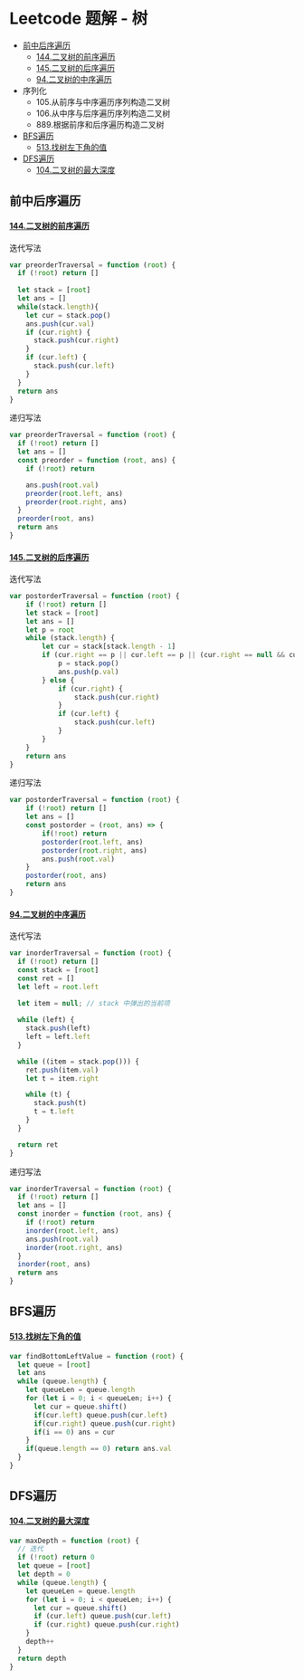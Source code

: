 ﻿# Leetcode 题解 - 树
 - [前中后序遍历](https://github.com/limingzhu0916/leetcode-JavaScript/blob/main/notes/Leetcode-%E6%A0%91.md#前中后序遍历)
	 - [144.二叉树的前序遍历](https://github.com/limingzhu0916/leetcode-JavaScript/blob/main/notes/Leetcode-%E6%A0%91.md#144二叉树的前序遍历)
	 - [145.二叉树的后序遍历](https://github.com/limingzhu0916/leetcode-JavaScript/blob/main/notes/Leetcode-%E6%A0%91.md#145二叉树的后序遍历)
	 - [94.二叉树的中序遍历](https://github.com/limingzhu0916/leetcode-JavaScript/blob/main/notes/Leetcode-%E6%A0%91.md#94二叉树的中序遍历)
- 序列化
	- 105.从前序与中序遍历序列构造二叉树
	- 106.从中序与后序遍历序列构造二叉树
	- 889.根据前序和后序遍历构造二叉树
- [BFS遍历](https://github.com/limingzhu0916/leetcode-JavaScript/blob/main/notes/Leetcode-%E6%A0%91.md#BFS遍历)
	- [513.找树左下角的值](https://github.com/limingzhu0916/leetcode-JavaScript/blob/main/notes/Leetcode-%E6%A0%91.md#513找树左下角的值)
- [DFS遍历](https://github.com/limingzhu0916/leetcode-JavaScript/blob/main/notes/Leetcode-%E6%A0%91.md#DFS遍历)
	- [104.二叉树的最大深度](https://github.com/limingzhu0916/leetcode-JavaScript/blob/main/notes/Leetcode-%E6%A0%91.md#104二叉树的最大深度)

## 前中后序遍历

#### [144.二叉树的前序遍历](https://leetcode-cn.com/problems/binary-tree-preorder-traversal/)
迭代写法
```javascript
var preorderTraversal = function (root) {
  if (!root) return []
  
  let stack = [root]
  let ans = []
  while(stack.length){
    let cur = stack.pop()
    ans.push(cur.val)
    if (cur.right) {
      stack.push(cur.right)
    }
    if (cur.left) {
      stack.push(cur.left)
    }
  }
  return ans
}
```
递归写法
```javascript
var preorderTraversal = function (root) {
  if (!root) return []
  let ans = []
  const preorder = function (root, ans) {
    if (!root) return

    ans.push(root.val)
    preorder(root.left, ans)
    preorder(root.right, ans)
  }
  preorder(root, ans)
  return ans
}
```
#### [145.二叉树的后序遍历](https://leetcode-cn.com/problems/binary-tree-postorder-traversal/)
迭代写法
```javascript
var postorderTraversal = function (root) {
    if (!root) return []
    let stack = [root]
    let ans = []
    let p = root
    while (stack.length) {
        let cur = stack[stack.length - 1]
        if (cur.right == p || cur.left == p || (cur.right == null && cur.left == null)) {
            p = stack.pop()
            ans.push(p.val)
        } else {
            if (cur.right) {
                stack.push(cur.right)
            }
            if (cur.left) {
                stack.push(cur.left)
            }
        }
    }
    return ans
}
```
递归写法
```javascript
var postorderTraversal = function (root) {
    if (!root) return []
    let ans = []
    const postorder = (root, ans) => {
        if(!root) return
        postorder(root.left, ans)
        postorder(root.right, ans)
        ans.push(root.val)
    }
    postorder(root, ans)
    return ans
}
```
#### [94.二叉树的中序遍历](https://leetcode-cn.com/problems/binary-tree-inorder-traversal/)
迭代写法
```javascript
var inorderTraversal = function (root) {
  if (!root) return []
  const stack = [root]
  const ret = []
  let left = root.left
  
  let item = null; // stack 中弹出的当前项

  while (left) {
    stack.push(left)
    left = left.left
  }

  while ((item = stack.pop())) {
    ret.push(item.val)
    let t = item.right

    while (t) {
      stack.push(t)
      t = t.left
    }
  }

  return ret
}
```
递归写法
```javascript
var inorderTraversal = function (root) {
  if (!root) return []
  let ans = []
  const inorder = function (root, ans) {
    if (!root) return
    inorder(root.left, ans)
    ans.push(root.val)
    inorder(root.right, ans)
  }
  inorder(root, ans)
  return ans
}
```
## BFS遍历
#### [513.找树左下角的值](https://leetcode-cn.com/problems/find-bottom-left-tree-value/)
```javascript
var findBottomLeftValue = function (root) {
  let queue = [root]
  let ans
  while (queue.length) {
    let queueLen = queue.length
    for (let i = 0; i < queueLen; i++) {
      let cur = queue.shift()
      if(cur.left) queue.push(cur.left)
      if(cur.right) queue.push(cur.right)
      if(i == 0) ans = cur
    }
    if(queue.length == 0) return ans.val
  }
}
```
## DFS遍历
#### [104.二叉树的最大深度](https://leetcode-cn.com/problems/maximum-depth-of-binary-tree/)
```javascript
var maxDepth = function (root) {
  // 迭代
  if (!root) return 0
  let queue = [root]
  let depth = 0
  while (queue.length) {
    let queueLen = queue.length
    for (let i = 0; i < queueLen; i++) {
      let cur = queue.shift()
      if (cur.left) queue.push(cur.left)
      if (cur.right) queue.push(cur.right)
    }
    depth++
  }
  return depth
}
```
